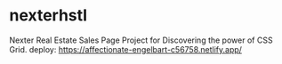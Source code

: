 # nexterhstl
Nexter Real Estate Sales Page Project for Discovering the power of CSS Grid.
deploy:
https://affectionate-engelbart-c56758.netlify.app/
